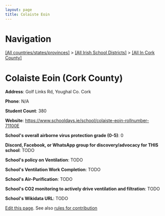 ```yaml
---
layout: page
title: Colaiste Eoin
---
```

# Navigation

[[All countries/states/provinces]](../../..) > [[All Irish School Districts]](../..) > [[All In Cork County]](..)

# Colaiste Eoin (Cork County)

**Address**: Golf Links Rd, Youghal Co. Cork

**Phone**: N/A

**Student Count**: 380

**Website**: <https://www.schooldays.ie/school/colaiste-eoin-rollnumber-71100E>

**School's overall airborne virus protection grade (0-5)**: 0

**Discord, Facebook, or WhatsApp group for discovery/advocacy for THIS school**: TODO

**School's policy on Ventilation**: TODO

**School's Ventilation Work Completion**: TODO

**School's Air-Purification**: TODO

**School's CO2 monitoring to actively drive ventilation and filtration**: TODO

**School's Wikidata URL**: TODO


[Edit this page](https://github.com/ventilate-schools/Ireland/edit/main/./Cork_County/Colaiste_Eoin.md). See also [rules for contribution](../../../contribution-rules/)
